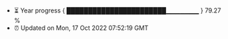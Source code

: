 - ⏳ Year progress { ███████████████████████▁▁▁▁▁▁▁ } 79.27 %
- ⏰ Updated on Mon, 17 Oct 2022 07:52:19 GMT

